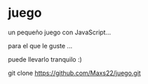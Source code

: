 # juego
un pequeño juego con JavaScript... 

para el que le guste ... 

puede llevarlo tranquilo :)

git clone  https://github.com/Maxs22/juego.git

